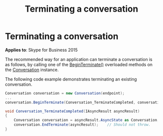 ﻿---
title: Terminating a conversation
TOCTitle: Terminating a conversation
ms:assetid: b39542d7-92a7-413c-9db4-665e63376541
ms:mtpsurl: https://msdn.microsoft.com/en-us/library/Dn465982(v=office.16)
ms:contentKeyID: 65239925
ms.date: 07/27/2015
mtps_version: v=office.16
dev_langs:
- csharp
---

# Terminating a conversation


**Applies to**: Skype for Business 2015

The recommended way for an application can terminate a conversation is as follows, by calling one of the [BeginTerminate()](https://msdn.microsoft.com/en-us/library/hh349607\(v=office.16\)) overloaded methods on the [Conversation](https://msdn.microsoft.com/en-us/library/hh349224\(v=office.16\)) instance.

The following code example demonstrates terminating an existing conversation.

```csharp
Conversation conversation = new Conversation(endpoint);
...
conversation.BeginTerminate(Conversation_TerminateCompleted, conversation);

void Conversation_TerminateCompleted(IAsyncResult asyncResult)
{
    Conversation conversation = asyncResult.AsyncState as Conversation;
    conversation.EndTerminate(asyncResult);    // Should not throw.
}
```

